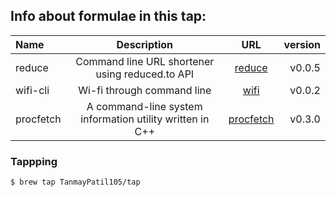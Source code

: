 ## Info about formulae in this tap:

| Name | Description | URL | version
| :---     |   :---: | :---: |---:
| reduce | Command line URL shortener using reduced.to API | [reduce](https://github.com/TanmayPatil105/reduce) | v0.0.5
| wifi-cli   | Wi-fi through command line | [wifi](https://github.com/TanmayPatil105/wifi-cli) | v0.0.2
| procfetch  | A command-line system information utility written in C++ | [procfetch](https://github.com/TanmayPatil105/procfetch) | v0.3.0


### Tappping

```
$ brew tap TanmayPatil105/tap
```
